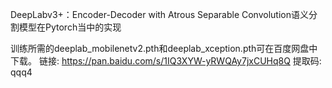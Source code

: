 DeepLabv3+：Encoder-Decoder with Atrous Separable Convolution语义分割模型在Pytorch当中的实现


训练所需的deeplab_mobilenetv2.pth和deeplab_xception.pth可在百度网盘中下载。
链接: https://pan.baidu.com/s/1IQ3XYW-yRWQAy7jxCUHq8Q 提取码: qqq4
